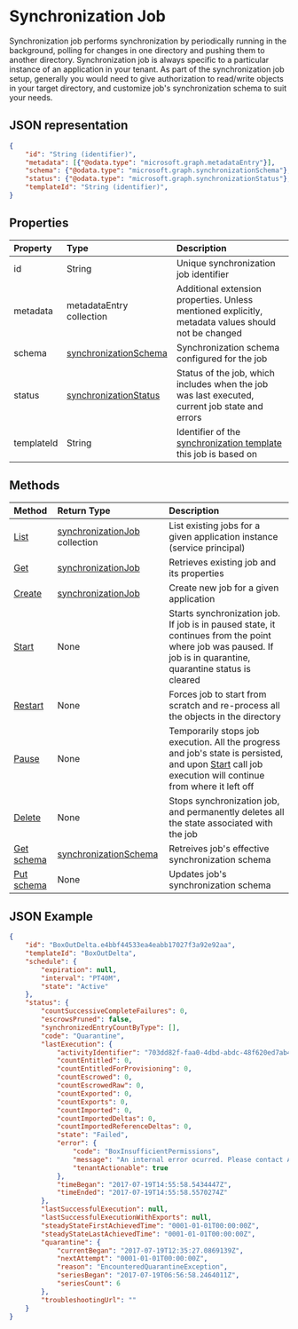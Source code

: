 # Synchronization Job

Synchronization job performs synchronization by periodically running in the background, polling for changes in one directory and pushing them to another directory. Synchronization job is always specific to a particular instance of an application in your tenant. As part of the synchronization job setup, generally you would need to give authorization to read/write objects in your target directory, and customize job's synchronization schema to suit your needs.

## JSON representation

```json
{
    "id": "String (identifier)",
    "metadata": [{"@odata.type": "microsoft.graph.metadataEntry"}],
    "schema": {"@odata.type": "microsoft.graph.synchronizationSchema"},
    "status": {"@odata.type": "microsoft.graph.synchronizationStatus"},
    "templateId": "String (identifier)",
}
```

## Properties

| Property      | Type      | Description    |
|:--------------|:----------|:---------------|
|id             |String                     |Unique synchronization job identifier|
|metadata       |metadataEntry collection   |Additional extension properties. Unless mentioned explicitly, metadata values should not be changed|
|schema         |[synchronizationSchema](synchronization-schema.md)     |Synchronization schema configured for the job|
|status         |[synchronizationStatus](synchronization-status.md)     |Status of the job, which includes when the job was last executed, current job state and errors|
|templateId     |String    |Identifier of the [synchronization template](synchronization-template.md) this job is based on|

## Methods

| Method        | Return Type               | Description                  |
|:--------------|:--------------------------|:-----------------------------|
|[List](synchronization-jobs-get.md)             |[synchronizationJob](synchronization-job.md) collection  |List existing jobs for a given application instance (service principal)|
|[Get](synchronization-job-get.md)              |[synchronizationJob](synchronization-job.md)   |Retrieves existing job and its properties|
|[Create](synchronization-jobs-post.md)         |[synchronizationJob](synchronization-job.md)   |Create new job for a given application|
|[Start](synchronization-job-start.md)          |None   |Starts synchronization job. If job is in paused state, it continues from the point where job was paused. If job is in quarantine, quarantine status is cleared|
|[Restart](synchronization-job-restart.md)      |None   |Forces job to start from scratch and re-process all the objects in the directory|
|[Pause](synchronization-job-pause.md)          |None   |Temporarily stops job execution. All the progress and job's state is persisted, and upon [Start](synchronization-job-start.md) call job execution will continue from where it left off|
|[Delete](synchronization-job-delete.md)        |None   |Stops synchronization job, and permanently deletes all the state associated with the job|
|[Get schema](synchronization-schema-get.md)    |[synchronizationSchema](synchronization-schema.md)   |Retreives job's effective synchronization schema|
|[Put schema](synchronization-schema-put.md)    |None   |Updates job's synchronization schema |

## JSON Example

```json
{
    "id": "BoxOutDelta.e4bbf44533ea4eabb17027f3a92e92aa",
    "templateId": "BoxOutDelta",
    "schedule": {
        "expiration": null,
        "interval": "PT40M",
        "state": "Active"
    },
    "status": {
        "countSuccessiveCompleteFailures": 0,
        "escrowsPruned": false,
        "synchronizedEntryCountByType": [],
        "code": "Quarantine",
        "lastExecution": {
            "activityIdentifier": "703dd82f-faa0-4dbd-abdc-48f620ed7ab4",
            "countEntitled": 0,
            "countEntitledForProvisioning": 0,
            "countEscrowed": 0,
            "countEscrowedRaw": 0,
            "countExported": 0,
            "countExports": 0,
            "countImported": 0,
            "countImportedDeltas": 0,
            "countImportedReferenceDeltas": 0,
            "state": "Failed",
            "error": {
                "code": "BoxInsufficientPermissions",
                "message": "An internal error ocurred. Please contact Azure Active Directory support",
                "tenantActionable": true
            },
            "timeBegan": "2017-07-19T14:55:58.5434447Z",
            "timeEnded": "2017-07-19T14:55:58.5570274Z"
        },
        "lastSuccessfulExecution": null,
        "lastSuccessfulExecutionWithExports": null,
        "steadyStateFirstAchievedTime": "0001-01-01T00:00:00Z",
        "steadyStateLastAchievedTime": "0001-01-01T00:00:00Z",
        "quarantine": {
            "currentBegan": "2017-07-19T12:35:27.0869139Z",
            "nextAttempt": "0001-01-01T00:00:00Z",
            "reason": "EncounteredQuarantineException",
            "seriesBegan": "2017-07-19T06:56:58.2464011Z",
            "seriesCount": 6
        },
        "troubleshootingUrl": ""
    }
}
```